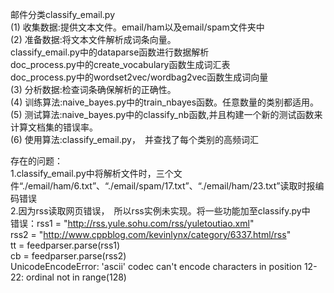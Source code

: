 邮件分类classify_email.py  
(1) 收集数据:提供文本文件。email/ham以及email/spam文件夹中  
(2) 准备数据:将文本文件解析成词条向量。  
            classify_email.py中的dataparse函数进行数据解析  
            doc_process.py中的create_vocabulary函数生成词汇表  
            doc_process.py中的wordset2vec/wordbag2vec函数生成词向量  
(3) 分析数据:检查词条确保解析的正确性。  
(4) 训练算法:naive_bayes.py中的train_nbayes函数。任意数量的类别都适用。  
(5) 测试算法:naive_bayes.py中的classify_nb函数,并且构建一个新的测试函数来计算文档集的错误率。  
(6) 使用算法:classify_email.py，　并查找了每个类别的高频词汇  
  
存在的问题：  
1.classify_email.py中将解析文件时，三个文件“./email/ham/6.txt”、“./email/spam/17.txt”、“./email/ham/23.txt”读取时报编码错误  
2.因为rss读取网页错误，　所以rss实例未实现。将一些功能加至classify.py中  
错误：rss1 = "http://rss.yule.sohu.com/rss/yuletoutiao.xml"  
    rss2 = "http://www.cppblog.com/kevinlynx/category/6337.html/rss"  
    tt = feedparser.parse(rss1)  
    cb = feedparser.parse(rss2)  
    UnicodeEncodeError: 'ascii' codec can't encode characters in position 12-22: ordinal not in range(128)  
